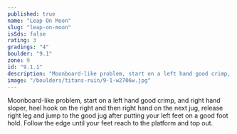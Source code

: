 ```yaml
---
published: true
name: "Leap On Moon"
slug: "leap-on-moon"
isSds: false
rating: 3
gradings: "4"
boulder: "9.1"
zone: 9
id: "9.1.1"
description: "Moonboard-like problem, start on a left hand good crimp, and right hand sloper, heel hook on the right and then right hand on the next jug, release right leg and jump to the good jug after putting your left feet on a good foot hold. Follow the edge until your feet reach to the platform and top out."
image: "/boulders/titans-ruin/9-1-w2706w.jpg"
---
```


Moonboard-like problem, start on a left hand good crimp, and right hand sloper, heel hook on the right and then right hand on the next jug, release right leg and jump to the good jug after putting your left feet on a good foot hold. Follow the edge until your feet reach to the platform and top out.
